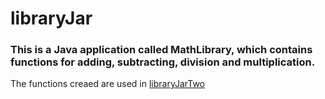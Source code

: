 # libraryJar
### This is a Java application called MathLibrary, which contains functions for adding, subtracting, division and multiplication.
The functions creaed are used in [libraryJarTwo](https://github.com/BenroyKirwa/libraryJarTwo.git)
